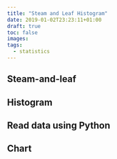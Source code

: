 ```yaml
---
title: "Steam and Leaf Histogram"
date: 2019-01-02T23:23:11+01:00
draft: true
toc: false
images:
tags: 
  - statistics
---
```


## Steam-and-leaf

## Histogram

## Read data using Python

## Chart